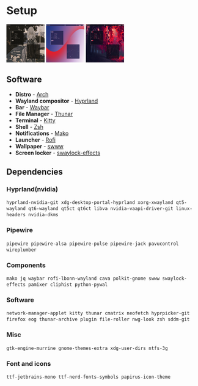 # Setup

<img src="/assets/1.png" alt="first screenshot" style="height: 100px; width:100px;"/>
<img src="/assets/2.png" alt="second screenshot" style="height: 100px; width:100px;"/>
<img src="/assets/3.png" alt="third screenshot" style="height: 100px; width:100px;"/>


## Software
- **Distro** - [Arch](https://archlinux.org/)
- **Wayland compositor** - [Hyprland](https://hyprland.org/)
- **Bar** - [Waybar](https://github.com/Alexays/Waybar)
- **File Manager** - [Thunar](https://gitlab.xfce.org/xfce/thunar)
- **Terminal** - [Kitty](https://sw.kovidgoyal.net/kitty/)
- **Shell** - [Zsh](https://www.zsh.org/)
- **Notifications** - [Mako](https://github.com/emersion/mako)
- **Launcher** - [Rofi](https://github.com/lbonn/rofi)
- **Wallpaper** - [swww](https://github.com/Horus645/swww)
- **Screen locker** - [swaylock-effects](https://github.com/mortie/swaylock-effects)

## Dependencies

### Hyprland(nvidia)
```
hyprland-nvidia-git xdg-desktop-portal-hyprland xorg-xwayland qt5-wayland qt6-wayland qt5ct qt6ct libva nvidia-vaapi-driver-git linux-headers nvidia-dkms
```
### Pipewire
```
pipewire pipewire-alsa pipewire-pulse pipewire-jack pavucontrol wireplumber
```
### Components
```
mako jq waybar rofi-lbonn-wayland cava polkit-gnome swww swaylock-effects pamixer cliphist python-pywal
```
### Software
```
network-manager-applet kitty thunar cmatrix neofetch hyprpicker-git firefox eog thunar-archive plugin file-roller nwg-look zsh sddm-git
```
### Misc
```
gtk-engine-murrine gnome-themes-extra xdg-user-dirs ntfs-3g
```

### Font and icons
```
ttf-jetbrains-mono ttf-nerd-fonts-symbols papirus-icon-theme
```

